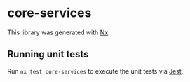 # core-services

This library was generated with [Nx](https://nx.dev).

## Running unit tests

Run `nx test core-services` to execute the unit tests via [Jest](https://jestjs.io).
